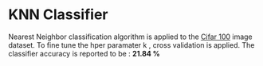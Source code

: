 # KNN Classifier

Nearest Neighbor classification algorithm is applied to the [Cifar 100](http://www.cs.toronto.edu/~kriz/cifar.html) image dataset. To fine tune the hper paramater k , cross validation is
applied.
The classifier accuracy is reported to be : **21.84 %**
